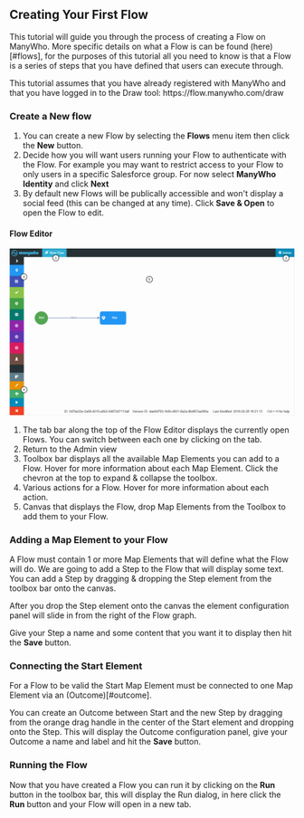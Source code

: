 ## Creating Your First Flow
This tutorial will guide you through the process of creating a Flow on ManyWho. More specific details on what a Flow is can be found (here)[#flows],
for the purposes of this tutorial all you need to know is that a Flow is a series of steps that you have defined that users can execute through.

<aside class="notice">
This tutorial assumes that you have already registered with ManyWho and that you have logged in to the Draw tool: https://flow.manywho.com/draw
</aside>

### Create a New flow
1. You can create a new Flow by selecting the **Flows** menu item then click the **New** button.
2. Decide how you will want users running your Flow to authenticate with the Flow. For example you may want to restrict access to your Flow to only users in a specific Salesforce group.
For now select **ManyWho Identity** and click **Next**
3. By default new Flows will be publically accessible and won't display a social feed (this can be changed at any time). Click **Save & Open** to open the Flow to edit.

#### Flow Editor
![Flow Editor](images/flow-editor.png "Flow Editor")

1. The tab bar along the top of the Flow Editor displays the currently open Flows. You can switch between each one by clicking on the tab.
2. Return to the Admin view
3. Toolbox bar displays all the available Map Elements you can add to a Flow. Hover for more information about each Map Element. Click the chevron at the top to expand & collapse the toolbox.
4. Various actions for a Flow. Hover for more information about each action.
5. Canvas that displays the Flow, drop Map Elements from the Toolbox to add them to your Flow.

### Adding a Map Element to your Flow
A Flow must contain 1 or more Map Elements that will define what the Flow will do. We are going to add a Step to the Flow that will display some text. You can add a Step by dragging & dropping the Step element from the toolbox bar onto the canvas.

After you drop the Step element onto the canvas the element configuration panel will slide in from the right of the Flow graph.

Give your Step a name and some content that you want it to display then hit the **Save** button.

### Connecting the Start Element
For a Flow to be valid the Start Map Element must be connected to one Map Element via an (Outcome)[#outcome].

You can create an Outcome between Start and the new Step by dragging from the orange drag handle in the center of the Start element and dropping onto the Step. This will display the Outcome configuration panel, give your Outcome a name and label and hit the **Save** button.

### Running the Flow
Now that you have created a Flow you can run it by clicking on the **Run** button in the toolbox bar, this will display the Run dialog, in here click the **Run** button and your Flow will open in a new tab.
